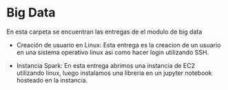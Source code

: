 # Big Data

En esta carpeta se encuentran las entregas de el modulo de big data

* Creación de usuario en Linux:
  Esta entrega es la creacion de un usuario en una sistema operativo linux asi como hacer login utilizando SSH.

* Instancia Spark:
  En esta entrega abrimos una instancia de EC2 utilizando linux, luego instalamos una libreria en un jupyter notebook hosteado en la instancia.

